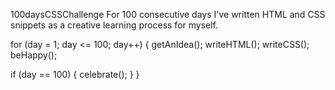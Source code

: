  100daysCSSChallenge
For 100 consecutive days I've written HTML and CSS snippets as a creative learning process for myself. 


for (day = 1; day <= 100; day++) {
  getAnIdea();
  writeHTML();
  writeCSS();
  beHappy();

  if (day == 100) {
    celebrate();
  }
} 
